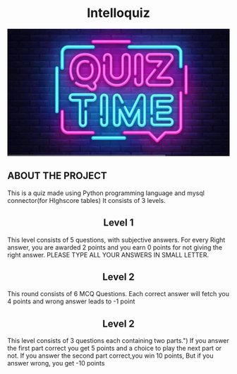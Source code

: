 <h1 align="center">Intelloquiz
</h1>

![](pic.jpeg)<br>

<h2><b>ABOUT THE PROJECT</b></h3>

This is a quiz made using Python programming language and mysql connector(for HIghscore tables)
It consists of 3 levels.

<h2 align="center">Level 1
</h2>
 This level consists of 5 questions, with subjective answers.
 For every Right answer, you are awarded 2 points and you earn 0 points for not giving the right answer. 
 PLEASE TYPE ALL YOUR ANSWERS IN SMALL LETTER.
 
 <h2 align="center">Level 2
</h2>
This round consists of 6 MCQ Questions.
        Each correct answer will fetch you 4 points and wrong answer leads to -1 point
        
  <h2 align="center">Level 2
</h2>
This level consists of 3 questions each containing two parts.")
 If you answer the first part correct you get 5 points and a choice to play the next part or not.
 If you answer the second part correct,you win 10 points, But if you answer wrong, you get -10 points
 
 
 
 
